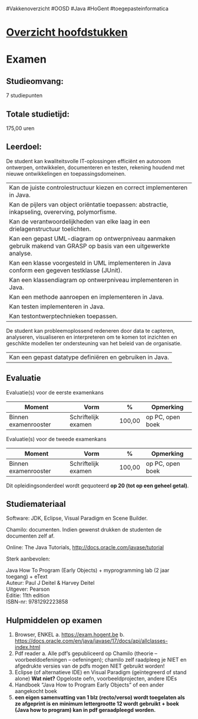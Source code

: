 #Vakkenoverzicht #OOSD #Java  #HoGent #toegepasteinformatica

#  [Overzicht hoofdstukken](../OOSD(Java)/Samenvatting.md)

# Examen

## Studieomvang: 
7 studiepunten

## Totale studietijd: 
175,00 uren

## Leerdoel:

De student kan kwaliteitsvolle IT-oplossingen efficiënt en autonoom ontwerpen, ontwikkelen, documenteren en testen, rekening houdend met nieuwe ontwikkelingen en toepassingsdomeinen.

|   |
|---|
|Kan de juiste controlestructuur kiezen en correct implementeren in Java.|
|Kan de pijlers van object oriëntatie toepassen: abstractie, inkapseling, overerving, polymorfisme.|
|Kan de verantwoordelijkheden van elke laag in een drielagenstructuur toelichten.|
|Kan een gepast UML-diagram op ontwerpniveau aanmaken gebruik makend van GRASP op basis van een uitgewerkte analyse.|
|Kan een klasse voorgesteld in UML implementeren in Java conform een gegeven testklasse (JUnit).|
|Kan een klassendiagram op ontwerpniveau implementeren in Java.|
|Kan een methode aanroepen en implementeren in Java.|
|Kan testen implementeren in Java.|
|Kan testontwerptechnieken toepassen.|

De student kan probleemoplossend redeneren door data te capteren, analyseren, visualiseren en interpreteren om te komen tot inzichten en geschikte modellen ter ondersteuning van het beleid van de organisatie.

|   |
|---|
|Kan een gepast datatype definiëren en gebruiken in Java.|
## Evaluatie
Evaluatie(s) voor de eerste examenkans

|Moment|Vorm|%|Opmerking|
|---|---|---|---|
|Binnen examenrooster|Schriftelijk examen|100,00|op PC, open boek|

Evaluatie(s) voor de tweede examenkans

|Moment|Vorm|%|Opmerking|
|---|---|---|---|
|Binnen examenrooster|Schriftelijk examen|100,00|op PC, open boek|

Dit opleidingsonderdeel wordt gequoteerd **op 20 (tot op een geheel getal)**.

## Studiemateriaal

Software: JDK, Eclipse, Visual Paradigm en Scene Builder.  
  
Chamilo: documenten. Indien gewenst drukken de studenten de documenten zelf af.  
  
Online: The Java Tutorials, http://docs.oracle.com/javase/tutorial  
  
Sterk aanbevolen:  
  
Java How To Program (Early Objects) + myprogramming lab (2 jaar toegang) + eText  
Auteur: Paul J Deitel & Harvey Deitel  
Uitgever: Pearson  
Editie: 11th edition  
ISBN-nr: 9781292223858
## Hulpmiddelen op examen

1. Browser, ENKEL
	a. https://exam.hogent.be
	b. https://docs.oracle.com/en/java/javase/17/docs/api/allclasses-index.html
2. Pdf reader
	a. Alle pdf’s gepubliceerd op Chamilo (theorie – voorbeeldoefeningen – oefeningen); chamilo zelf raadpleeg je NIET en afgedrukte versies van de pdfs mogen NIET gebruikt worden!
3. Eclipse (of alternatieve IDE) en Visual Paradigm (geïntegreerd of stand alone)
	 **Wat niet?** Opgeloste oefn, voorbeeldprojecten, andere IDEs
4. Handboek “Java How to Program Early Objects” of een ander aangekocht boek
5. **een eigen samenvatting van 1 blz (recto/verso) wordt toegelaten als ze afgeprint is en minimum lettergrootte 12 wordt gebruikt + boek (Java how to program) kan in pdf geraadpleegd worden.**  
 